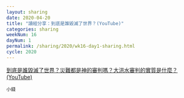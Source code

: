 ```yaml
---
layout: sharing
date: 2020-04-20
title: "讀經分享：到底是誰毀滅了世界？(YouTube)"
categories: sharing
weekNum: 16
dayNum: 1
permalink: /sharing/2020/wk16-day1-sharing.html
cycle: 2020
---
```


[到底是誰毀滅了世界？災難都是神的審判嗎？大洪水審判的實質是什麼？(YouTube)](https://youtu.be/UCeK_SiPpWg)

`小錢`
